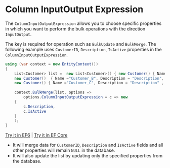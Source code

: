 # Column InputOutput Expression

The `ColumnInputOutputExpression` allows you to choose specific properties in which you want to perform the bulk operations with the direction `InputOutput`.

The key is required for operation such as `BulkUpdate` and `BulkMerge`. The following example uses `CustomerID`, `Description`, `IsActive` properties in the `ColumnInputOutputExpression`. 

```csharp
using (var context = new EntityContext())
{
    List<Customer> list =  new List<Customer>() { new Customer() { Name ="Customer_A", Description = "Description" , IsActive = false }, 
    new Customer()  { Name ="Customer_B", Description = "Description", IsActive = true },
    new Customer() { Name ="Customer_C", Description = "Description" , IsActive = true }};
			
    context.BulkMerge(list, options => 
        options.ColumnInputOutputExpression = c => new 
	{
	    c.Description, 
	    c.IsActive
	}
    );	
}
```

[Try it in EF6](https://dotnetfiddle.net/3js97I) | [Try it in EF Core](https://dotnetfiddle.net/wAEaSb)

- It will merge data for `CustomerID`, `Description` and `IsActive` fields and all other properties will remain `NULL` in the database.
- It will also update the list by updating only the specified properties from the database.
